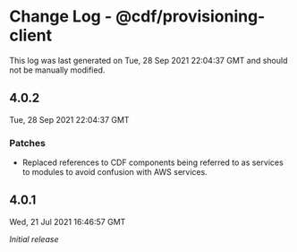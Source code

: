 # Change Log - @cdf/provisioning-client

This log was last generated on Tue, 28 Sep 2021 22:04:37 GMT and should not be manually modified.

## 4.0.2
Tue, 28 Sep 2021 22:04:37 GMT

### Patches

- Replaced references to CDF components being referred to as services to modules to avoid confusion with AWS services.

## 4.0.1
Wed, 21 Jul 2021 16:46:57 GMT

_Initial release_

